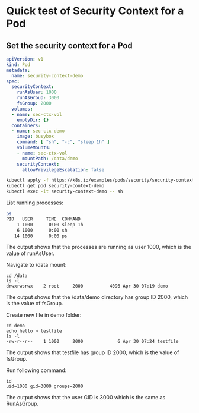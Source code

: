 # Quick test of Security Context for a Pod

## Set the security context for a Pod
```yaml 
apiVersion: v1
kind: Pod
metadata:
  name: security-context-demo
spec:
  securityContext:
    runAsUser: 1000
    runAsGroup: 3000
    fsGroup: 2000
  volumes:
  - name: sec-ctx-vol
    emptyDir: {}
  containers:
  - name: sec-ctx-demo
    image: busybox
    command: [ "sh", "-c", "sleep 1h" ]
    volumeMounts:
    - name: sec-ctx-vol
      mountPath: /data/demo
    securityContext:
      allowPrivilegeEscalation: false
```

```bash
kubectl apply -f https://k8s.io/examples/pods/security/security-context.yaml
kubectl get pod security-context-demo
kubectl exec -it security-context-demo -- sh
```

List running processes:
```bash
ps
PID   USER     TIME  COMMAND
    1 1000      0:00 sleep 1h
    6 1000      0:00 sh
   14 1000      0:00 ps
```
The output shows that the processes are running as user 1000, which is the value of runAsUser.


Navigate to /data mount:
```
cd /data
ls -l
drwxrwsrwx    2 root     2000          4096 Apr 30 07:19 demo
```
The output shows that the /data/demo directory has group ID 2000, which is the value of fsGroup.


Create new file in demo folder:
```
cd demo
echo hello > testfile
ls -l
-rw-r--r--    1 1000     2000             6 Apr 30 07:24 testfile
```
The output shows that testfile has group ID 2000, which is the value of fsGroup.


Run following command:
```
id
uid=1000 gid=3000 groups=2000
```
The output shows that the user GID is 3000 which is the same as RunAsGroup.
